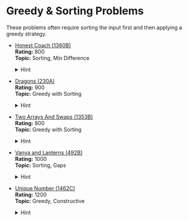 # Greedy & Sorting Problems

These problems often require sorting the input first and then applying a greedy strategy.

- [Honest Coach (1360B)](https://codeforces.com/problemset/problem/1360/B)  
  **Rating:** 800  
  **Topic:** Sorting, Min Difference  
  <details><summary>Hint</summary>To minimize the difference between two numbers, they must be as close as possible. Sort the array of strengths and then find the minimum difference between any two adjacent athletes.</details>

- [Dragons (230A)](https://codeforces.com/problemset/problem/230/A)  
  **Rating:** 900  
  **Topic:** Greedy with Sorting  
  <details><summary>Hint</summary>It's always optimal to fight the weakest dragons first. Sort the dragons by their strength before simulating the battles.
  </details>

- [Two Arrays And Swaps (1353B)](https://codeforces.com/problemset/problem/1353/B)  
  **Rating:** 800  
  **Topic:** Greedy with Sorting  
  <details><summary>Hint</summary>Sort `a` ascending and `b` descending to maximize the sum of `a` after swaps
  </details>

- [Vanya and Lanterns (492B)](https://codeforces.com/problemset/problem/492/B)  
  **Rating:** 1000  
  **Topic:** Sorting, Gaps  
  <details><summary>Hint</summary>Sort lantern positions. Max distance between adjacent lanterns / 2 or edges gives required radius.
  </details>

- [Unique Number (1462C)](https://codeforces.com/problemset/problem/1462/C)  
  **Rating:** 1200  
  **Topic:** Greedy, Constructive  
  <details><summary>Hint</summary>Greedily pick the largest distinct digits to achieve the sum with the fewest digits.
  </details>
